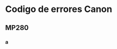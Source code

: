 <!-- TITLE: Codigo Errores Canon -->
<!-- SUBTITLE: A quick summary of Codigo Errores Canon -->

# Codigo de errores Canon
## MP280
### a
